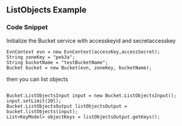 ## ListObjects Example



### Code Snippet

Initialize the Bucket service with accesskeyid and secretaccesskey

```
EvnContext evn = new EvnContext(accessKey,accessSecret);
String zoneKey = "pek3a";
String bucketName = "testBucketName";
Bucket bucket = new Bucket(evn, zoneKey, bucketName);

```

then you can list objects


```

Bucket.ListObjectsInput input = new Bucket.ListObjectsInput();
input.setLimit(20l);
Bucket.ListObjectsOutput listObjectsOutput = bucket.listObjects(input);
List<KeyModel> objectKeys = listObjectsOutput.getKeys();


```